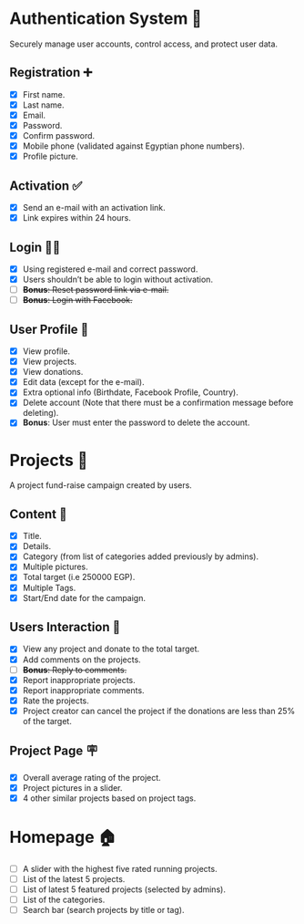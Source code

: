 # Authentication System 🤝
Securely manage user accounts, control access, and protect user data.

## Registration ➕
- [x] First name.
- [x] Last name.
- [x] Email.
- [x] Password.
- [x] Confirm password.
- [x] Mobile phone (validated against Egyptian phone numbers).
- [x] Profile picture.

## Activation ✅
- [x] Send an e-mail with an activation link.
- [x] Link expires within 24 hours.

## Login ⛓️‍💥
- [x] Using registered e-mail and correct password.
- [x] Users shouldn’t be able to login without activation.
- [ ] ~~**Bonus**: Reset password link via e-mail.~~
- [ ] ~~**Bonus**: Login with Facebook.~~

## User Profile 👤
- [x] View profile.
- [x] View projects.
- [x] View donations.
- [x] Edit data (except for the e-mail).
- [x] Extra optional info (Birthdate, Facebook Profile, Country).
- [x] Delete account (Note that there must be a confirmation message before deleting).
- [x] **Bonus**: User must enter the password to delete the account.

# Projects 🚩
A project fund-raise campaign created by users.

## Content 📝
- [x] Title.
- [x] Details.
- [x] Category (from list of categories added previously by admins).
- [x] Multiple pictures.
- [x] Total target (i.e 250000 EGP).
- [x] Multiple Tags.
- [x] Start/End date for the campaign.

## Users Interaction 👥
- [x] View any project and donate to the total target.
- [x] Add comments on the projects.
- [ ] ~~**Bonus**: Reply to comments.~~
- [x] Report inappropriate projects.
- [x] Report inappropriate comments.
- [x] Rate the projects.
- [x] Project creator can cancel the project if the donations are less than 25% of the target.

## Project Page 🪧
- [x] Overall average rating of the project.
- [x] Project pictures in a slider.
- [x] 4 other similar projects based on project tags.

# Homepage 🏠
- [ ] A slider with the highest five rated running projects.
- [ ] List of the latest 5 projects.
- [ ] List of latest 5 featured projects (selected by admins).
- [ ] List of the categories.
- [ ] Search bar (search projects by title or tag).